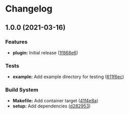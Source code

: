 # Changelog

## 1.0.0 (2021-03-16)


### Features

* **plugin:** Initial release ([1f868e6](https://gitlab.der-jd.de/python/mkblog/commit/1f868e60b307351356cd5306fb6f19e613e20433))


### Tests

* **example:** Add example directory for testing ([611f6ec](https://gitlab.der-jd.de/python/mkblog/commit/611f6ecf4a2d3828a56940ebcf0c5a9fb7b244d6))


### Build System

* **Makefile:** Add container target ([41f4e8a](https://gitlab.der-jd.de/python/mkblog/commit/41f4e8ae75142e2ee90f76b45cfef91755e9aba0))
* **setup:** Add dependencies ([d282953](https://gitlab.der-jd.de/python/mkblog/commit/d282953def159948df7029e7adb07df21a17235d))
